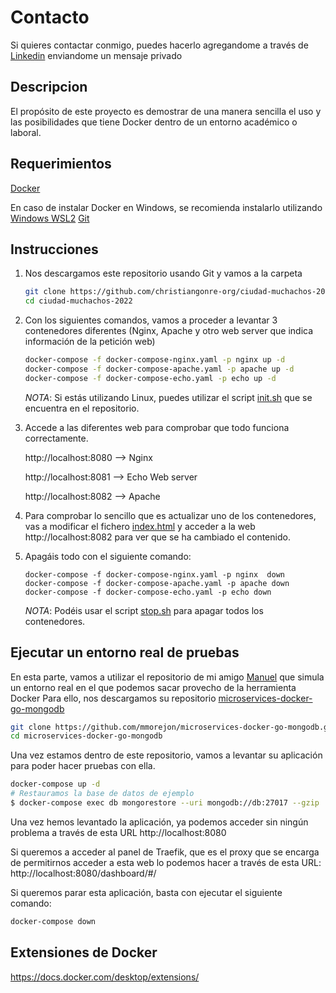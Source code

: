 # Contacto
Si quieres contactar conmigo, puedes hacerlo agregandome a través de [Linkedin](https://www.linkedin.com/in/chrisgonre/) enviandome un mensaje privado


## Descripcion
El propósito de este proyecto es demostrar de una manera sencilla el uso y las posibilidades que tiene Docker dentro de un entorno académico o laboral.

## Requerimientos
[Docker](https://docs.docker.com/get-docker/)

En caso de instalar Docker en Windows, se recomienda instalarlo utilizando [Windows WSL2](https://docs.docker.com/desktop/windows/wsl/)
[Git](https://git-scm.com/book/en/v2/Getting-Started-Installing-Git)

## Instrucciones
1. Nos descargamos este repositorio usando Git y vamos a la carpeta
    ```bash
    git clone https://github.com/christiangonre-org/ciudad-muchachos-2022.git
    cd ciudad-muchachos-2022
    ```
2. Con los siguientes comandos, vamos a proceder a levantar 3 contenedores diferentes (Nginx, Apache y otro web server que indica información de la petición web)
    ```bash
    docker-compose -f docker-compose-nginx.yaml -p nginx up -d
    docker-compose -f docker-compose-apache.yaml -p apache up -d 
    docker-compose -f docker-compose-echo.yaml -p echo up -d
    ```
    *NOTA*: Si estás utilizando Linux, puedes utilizar el script [init.sh](init.sh) que se encuentra en el repositorio.

3. Accede a las diferentes web para comprobar que todo funciona correctamente.

    http://localhost:8080 --> Nginx

    http://localhost:8081 --> Echo Web server

    http://localhost:8082 --> Apache

4. Para comprobar lo sencillo que es actualizar uno de los contenedores, vas a modificar el fichero [index.html](htdocs/index.html) y acceder a la web http://localhost:8082 para ver que se ha cambiado el contenido.

5. Apagáis todo con el siguiente comando:
    ```docker
    docker-compose -f docker-compose-nginx.yaml -p nginx  down
    docker-compose -f docker-compose-apache.yaml -p apache down
    docker-compose -f docker-compose-echo.yaml -p echo down
    ```
    *NOTA*: Podéis usar el script [stop.sh](stop.sh) para apagar todos los contenedores.


## Ejecutar un entorno real de pruebas

En esta parte, vamos a utilizar el repositorio de mi amigo [Manuel](https://mmorejon.io/) que simula un entorno real en el que podemos sacar provecho de la herramienta Docker
Para ello, nos descargamos su repositorio [microservices-docker-go-mongodb](https://github.com/mmorejon/microservices-docker-go-mongodb)
```bash
git clone https://github.com/mmorejon/microservices-docker-go-mongodb.git
cd microservices-docker-go-mongodb
```

Una vez estamos dentro de este repositorio, vamos a levantar su aplicación para poder hacer pruebas con ella.
```bash
docker-compose up -d
# Restauramos la base de datos de ejemplo
$ docker-compose exec db mongorestore --uri mongodb://db:27017 --gzip  /backup/cinema
```

Una vez hemos levantado la aplicación, ya podemos acceder sin ningún problema a través de esta URL http://localhost:8080

Si queremos a acceder al panel de Traefik, que es el proxy que se encarga de permitirnos acceder a esta web lo podemos hacer a través de esta URL: http://localhost:8080/dashboard/#/

Si queremos parar esta aplicación, basta con ejecutar el siguiente comando:
```bash
docker-compose down
```


## Extensiones de Docker
https://docs.docker.com/desktop/extensions/